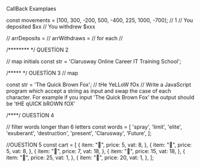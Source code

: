 CallBack Examplaes


const movements = [100, 300, -200, 500, -400, 225, 1000, -700];
// 1
// You deposited $xx
// You withdrew $xxx 

//  arrDeposits =
//  arrWithdraws =
// for each
//







/******** */  QUESTİON 2

// map initials
const str = 'Clarusway Online Career IT Training School';









/***** */ OUESTİON 3
// map

const str = 'The Quick Brown Fox'; // tHe YeLLoW fOx 
// Write a JavaScript program which accept a string as input and swap the case of each character. For example if you input 'The Quick Brown Fox' the output should be 'tHE qUICK bROWN fOX'

/****/ OUESTİON 4

// filter words longer than 6 letters
const words = [
  'spray',
  'limit',
  'elite',
  'exuberant',
  'destruction',
  'present',
  'Clarusway',
  'Future',
];



//OUESTİON 5
const cart = [
    {
      item: "🍫",
      price: 5,
      vat: 8,
    },
    {
      item: "🍌",
      price: 5,
      vat: 8,
    },
    {
      item: "🥐",
      price: 7,
      vat: 18,
    },
    {
      item: "🍰",
      price: 15,
      vat: 18,
    },
    {
      item: "🎂",
      price: 25,
      vat: 1,
    },
    {
      item: "🥧",
      price: 20,
      vat: 1,
    },
  ];




